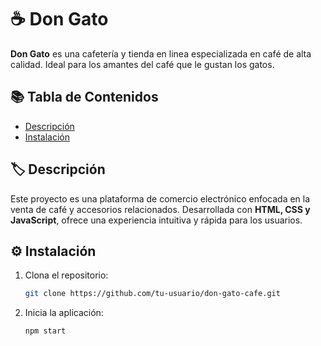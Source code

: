 # ☕ Don Gato

**Don Gato** es una cafetería y tienda en linea especializada en café de alta calidad. Ideal para los amantes del café que le gustan los gatos.  

## 📚 Tabla de Contenidos  
- [Descripción](#-descripción)  
- [Instalación](#-instalación)  

## 🏷️ Descripción  
Este proyecto es una plataforma de comercio electrónico enfocada en la venta de café y accesorios relacionados. Desarrollada con **HTML, CSS y JavaScript**, ofrece una experiencia intuitiva y rápida para los usuarios.  

## ⚙️ Instalación  
1. Clona el repositorio:  
   ```bash  
   git clone https://github.com/tu-usuario/don-gato-cafe.git
2. Inicia la aplicación:
   ```bash
   npm start
